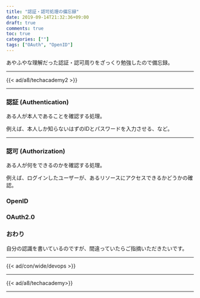 ```yaml
---
title: "認証・認可処理の備忘録"
date: 2019-09-14T21:32:36+09:00
draft: true
comments: true
toc: true
categories: [""]
tags: ["OAuth", "OpenID"]
---
```


あやふやな理解だった認証・認可周りをざっくり勉強したので備忘録。

<!--more-->

---

{{< ad/a8/techacademy2 >}}

---

### 認証 (Authentication)

ある人が本人であることを確認する処理。

例えば、本人しか知らないはずのIDとパスワードを入力させる、など。

---

### 認可 (Authorization)

ある人が何をできるのかを確認する処理。

例えば、ログインしたユーザーが、あるリソースにアクセスできるかどうかの確認。

### OpenID

### OAuth2.0

### おわり

自分の認識を書いているのですが、間違っていたらご指摘いただきたいです。

---

{{< ad/con/wide/devops >}}

---

{{< ad/a8/techacademy>}}

---

